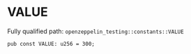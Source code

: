 # VALUE

Fully qualified path: `openzeppelin_testing::constants::VALUE`

<pre><code class="language-rust">pub const VALUE: u256 = 300;</code></pre>

